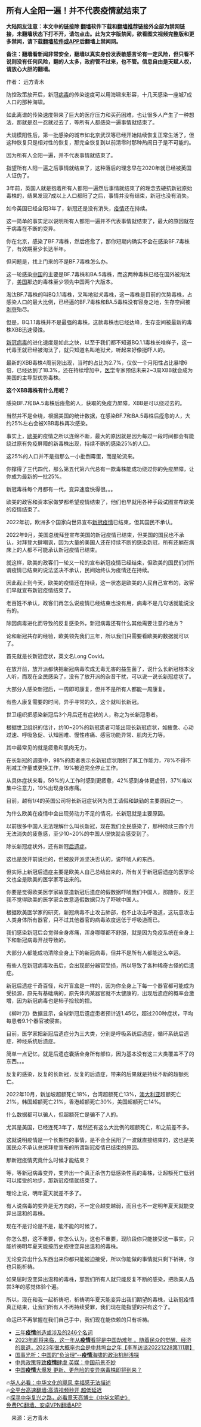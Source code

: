  <!-- 面包屑导航 --> <h2>所有人全阳一遍！并不代表疫情就结束了</h2> <p class="notice"><b>大陆网友注意：本文中的链接除 <a href="https://github.com/bannedbook/fanqiang" >翻墙</a>软件下载和<a href="https://github.com/killgcd/justmysocks/blob/master/README.md">翻墙推荐</a>链接外全部为禁网链接，未翻墙状态下打不开，请勿点击。此为文字版禁闻，欲看图文视频完整版和更多禁闻，请下载<a href="https://github.com/bannedbook/fanqiang">翻墙软件或APP</a>后翻墙上禁闻网。</p><p>备注：翻墙看新闻非常安全，翻墙以真实身份发表敏感言论有一定风险，但只看不说则没有任何风险，翻的人太多，政府管不过来，也不管。信息自由是天赋人权，请放心大胆的翻墙。</b></p>  <div class="entry"> <p>作者： 远方青木</p> <p>防控政策放开后，新冠<a href="https://www.bannedbook.org/bnews/tag/%e7%97%85%e6%af%92/" class="st_tag internal_tag" rel="tag" title="标签 病毒 下的日志">病毒</a>的传染速度可以用海啸来形容，十几天感染一座城7成人口的那种海啸。</p> <p>如此离谱的传染速度带来了巨大的医疗压力和买药困难，也让很多人产生了一种想法，那就是忍一忍就过去了，等所有人都感染一遍事情就结束了。</p> <p>大规模阳性后，第一批感染的城市如北京武汉等已经开始陆续恢复正常生活了，但这种恢复只是相对性的恢复，那完全恢复到以前清零时那种热闹日子是不可能的。</p> <p>因为所有人全阳一遍，并不代表事情就结束了。</p> <p>指望所有人阳一遍之后事情就结束了，这种落后的理念早在2020年就已经被英国人证伪了。</p> <p>3年前，英国人就是抱着所有人都阳一遍然后事情就结束了的理念去硬抗新冠原始毒株的，结果发现7成以上人口都阳了之后，事情并没有结束，新冠也没有消失。</p> <p>如今英国已经全阳3年了，新冠还是没有消失，<a href="https://www.bannedbook.org/bnews/tag/%E7%96%AB%E6%83%85/" class="st_tag internal_tag" rel="tag" title="标签 疫情 下的日志">疫情</a>还在持续。</p> <p>这一简单的事实足以说明所有人都阳一遍并不代表事情就结束了，最大的原因就在于病毒在不断的变异。</p> <p>你在北京，感染了BF.7毒株，然后痊愈了，那你短期内确实不会在感染BF.7毒株了，有效期至少长达半年。</p> <p>但问题是，找上门来的不是BF.7毒株怎么办。</p> <p>这一轮感染<span class='wp_keywordlink_affiliate'><a href="https://www.bannedbook.org/" title="中国" target="_blank">中国</a></span>的主要是BF.7毒株和BA.5毒株，而这两种毒株已经在国外被淘汰了，<a href="https://www.bannedbook.org/bnews/tag/%e7%be%8e%e5%9b%bd/" class="st_tag internal_tag" rel="tag" title="标签 美国 下的日志">美国</a>那边的毒株至少领先中国两个大版本。</p> <p>淘汰BF.7毒株的叫BQ.1.1毒株，又叫地狱犬毒株，这一毒株是目前的优势毒株，占感染人口的最大比例，已经逼的BF.7毒株和BA.5毒株没有容身之地，生存空间被<span class='wp_keywordlink'><a href="https://www.bannedbook.org/forum2/topic21.html" title="《剥夺》 黄建民 著" target="_blank">剥夺</a></span>殆尽。</p> <p>但是，BQ.1.1毒株并不是最强的毒株，这款毒株也已经达峰，生存空间被最新的毒株XBB迅速侵蚀。</p> <p><a href="https://www.bannedbook.org/bnews/tag/%e6%96%b0%e5%86%a0%e7%97%85%e6%af%92/" class="st_tag internal_tag" rel="tag" title="标签 新冠病毒 下的日志">新冠病毒</a>的进化速度是如此之快，以至于我们都不知道BQ.1.1毒株长啥样子，这一代毒王就已经被淘汰了，就只知道名叫地狱犬，听起来好像挺吓人的。</p> <p>最新的XBB毒株4周前刚出现，当时的占比为2.7%，仅仅一个月阳性占比暴增6倍，已经达到了18.3%，还在持续增加中，<a href="https://www.bannedbook.org/bnews/tag/%e5%8c%bb%e5%ad%a6/" class="st_tag internal_tag" rel="tag" title="标签 医学 下的日志">医学</a>专家预估未来2~3周XBB就会成为美国的主导型优势毒株。</p> <p><strong>这个XBB毒株有什么用呢？</strong></p> <p>感染BF.7和BA.5毒株后痊愈的人，获取的免疫力屏障，XBB是可以绕过去的。</p>  <p>当然并不是全绕，根据美国的统计数据，在感染BF.7和BA.5毒株后痊愈的人，大约25%左右会被XBB毒株再次感染。</p> <p>事实上，<a href="https://www.bannedbook.org/bnews/tag/%e6%ac%a7%e7%be%8e/" class="st_tag internal_tag" rel="tag" title="标签 欧美 下的日志">欧美</a>的疫情之所以连绵不断，最大的原因就是因为每过一段时间都会有能绕过原有免疫屏障的新毒株出现，持续不断的感染25%的人口。</p> <p>这25%的人口并不是指那么一小批倒霉蛋，而是轮流来。</p> <p>你撑得了三代四代，那么第五代第六代总有一款毒株能成功绕过你的免疫屏障，让你成为最新的一批25%。</p> <p>新冠毒株每个月都有一代，变异速度快得很。。。</p> <p>欧美的政客和资本家做梦都希望疫情结束了，他们也早就用各种手段试图宣布欧美的疫情结束了。</p> <p>2022年初，欧洲多个国家向世界宣布<a href="https://www.bannedbook.org/bnews/tag/%e6%96%b0%e5%86%a0%e7%96%ab%e6%83%85/" class="st_tag internal_tag" rel="tag" title="标签 新冠疫情 下的日志">新冠疫情</a>已结束，但其国民不承认。</p> <p>2022年9月，美国总统拜登宣布美国的新冠疫情已结束，但美国的国民也不承认，对拜登大肆嘲讽，因为大量的美国人还在持续不断的感染新冠，所有还躺在病床上的人都不可能承认新冠疫情已结束。</p> <p>就这样，欧美的政客们一轮又一轮的宣布新冠疫情已经结束，但欧美的国民们对所谓疫情已结束的说法坚决不承认，民间始终认为疫情还在持续。</p> <p>因此截止到今天，欧美的疫情还在持续，这一状态是欧美的人民自己宣布的，政客们早就宣布新冠疫情结束了。</p> <p>老百姓不承认，政客们再怎么说疫情已经结束也没有用，病毒不是几句话就能说没有的。</p> <p>除因病毒进化而导致的反复感染外，新冠病毒还有什么其他需要注意的地方？</p> <p>论和新冠共存的经验，欧美领先我们三年，所以我们只需要看欧美的数据就可以了。</p> <p>首先就是长新冠症状，英文名Long Covid。</p> <p>在放开前，放开派都快把新冠病毒吹成无毒无害的益生菌了，说什么长新冠根本没人听，而现在全民感染了，没有了放开派的杂音干扰，可以说一说长新冠症状了。</p> <p>大部分人感染新冠后，一周即可康复，但并不是所有人都能一周康复。</p> <p>有些人康复需要的时间，异乎寻常的久，这个就叫长新冠。</p> <p>世卫组织把感染新冠后3个月后还有症状的人，称之为长新冠患者。</p>  <p>根据世卫组织的估计，约10~20%的新冠患者可能出现长新冠症状，如疲惫、心动过速、呼吸急促、认知困难、慢性疼痛、感官功能异常、肌肉无力等。</p> <p>其中最常见的就是疲惫和肌肉无力。</p> <p>在长新冠的调查中，98%的患者表示长新冠症状限制了其工作能力，78%不得不削减工作量或更换工作，19%被迫完全停止工作。</p> <p>从具体症状来看，59%的人工作时感到更疲惫，42%感到身体更虚弱，37%难以集中注意力，19%出现身体疼痛。</p> <p>目前，越有1/4的英国公司将长新冠症状列为员工请假和缺勤的主要原因之一。</p> <p>为什么欧美在疫情中会出现劳动力不足的情况，长新冠就是主要原因。</p> <p>以前很多中国人无法理解什么叫长新冠，现在我们全民感染了，那种持续三四个月无法消失的疲惫感，至少10~20%的中国人很快就会感受到了。</p> <p>除长新冠症状外，还有新冠<a href="https://www.bannedbook.org/bnews/tag/%E5%90%8E%E9%81%97%E7%97%87/" class="st_tag internal_tag" rel="tag" title="标签 后遗症 下的日志">后遗症</a>。</p> <p>这也是放开前说烂的，但被放开派坚决否认的，说吓唬人的东西。</p> <p>但实际上新冠后遗症主要是欧美人自己总结出来的，所有关于新冠后遗症的医学论文也全是欧美的医学家写出来的。</p> <p>你要是觉得欧美医学家故意造新冠后遗症的假数据吓唬我们中国人，那随你，反正我不觉得欧美的医学家会故意造假数据只为了吓唬中国人。</p> <p>根据欧美医学家的研究，新冠病毒不止攻击肺部，也不止攻击呼吸道，这玩意攻击人类身体所有器官，只不过其他器官的病毒浓度远低于呼吸道而已。</p> <p>我们感染新冠后会觉得全身疼痛，浑身哪哪都不舒服，就是因为免疫系统在全身上下和新冠病毒开战导致的。</p> <p>大部分人都能成功清除全身上下的新冠病毒，但并不是所有人都能这么幸运。</p> <p>有些人在新冠病毒攻击后，会出现部分器官受损，所以导致了各种稀奇古怪的后遗症。</p> <p>新冠后遗症千奇百怪，和开盲盒是一样的，因为你全身上下每一个器官都可能成为受损源，原先有基础病的，原先体内某器官就不太健康的，出现后遗症的概率会激增，因为新冠病毒也是柿子捡软的捏。</p> <p>《柳叶刀》数据显示，全球新冠后遗症患者预计近1.45亿，超过200种症状，平均每患者9.1个器官被侵害。</p> <p>目前，医学家把新冠后遗症分为三大类，分别是呼吸系统后遗症，循环系统后遗症，神经系统后遗症。</p>  <p>简单一点记忆，就是后遗症囊括全身所有部位，因为基本没有这三大类覆盖不了的东西。。。</p> <p>反复的感染，反复的长新冠，反复的后遗症，带来的后果就是持续不断的超额死亡。</p> <p>2022年10月，新加坡超额死亡18%，台湾超额死亡13%，<a href="https://www.bannedbook.org/bnews/tag/%e6%be%b3%e5%a4%a7%e5%88%a9%e4%ba%9a/" class="st_tag internal_tag" rel="tag" title="标签 澳大利亚 下的日志">澳大利亚</a>超额死亡21%，韩国超额死亡21%，香港超额死亡30%，美国超额死亡14%。</p> <p>什么数据都可以骗人，但超额死亡是骗不了人的。</p> <p>尤其是美国，已经连死3年了，居然还有这么大比例的超额死亡，和之前差不多。</p> <p>这就说明疫情是一个长期性的事情，是不会全民阳了一波就直接结束的，这也是美国民众不承认总统拜登宣布的所谓新冠疫情已结束的原因。</p> <p>那新冠疫情究竟什么时候才能结束？</p> <p>等，等新冠病毒变异，变异出一个真正杀伤力低感染性高的毒株，让超额死亡低到可以接受的地步，那新冠疫情就结束了。</p> <p>理论上说，明年夏天就差不多了。</p> <p>有人说病毒的变异是无方向的，不一定会越变越弱，而且也不一定明年夏天就能变异出温和的毒株。</p> <p>现在不是讨论是不是，能不能的时候了。</p> <p>你怎么想，这不重要，你怎么认为，这也不重要，现阶段你只能接受这一事实，只能祈祷明年夏天能按历史规律变异出温和的毒株。</p> <p>无论变异出什么东西出来你都只能被迫接受，所以你能做的事情就只剩下祈祷，你也只能祈祷。</p> <p>如果届时没变异出温和的毒株，那我们所有人就只能反复不断的感染，把欧美人品尝3年的感觉体验个遍。</p> <p>所以，现在和我一起祈祷吧，祈祷明年夏天能变异出我们期望的毒株，让新冠疫情真正结束，让我们所有人不再持续受罪，我们现在能指望的只有这个了。</p> <p>命运已不再掌握在我们自己手中，我们现在能依赖的只有祈祷。</p> <!--<div id="taboola-mid-1"></div>--><ul class='op-related-articles' title='相关阅读'> <li><a href='https://www.bannedbook.org/bnews/comments/20221228/1829047.html' target='_blank'>三年<b>疫情</b>创造或涉及的246个名词</a></li> <li><a href='https://www.bannedbook.org/bnews/sohnews/20221228/1829043.html' target='_blank'>2023年即将来临，这一年从<b>疫情</b>看将是中国劫难年 。随着民众的觉醒、经济的衰退，2023年很大概率也会是中共垮台之年【李军访谈20221228第111期】</a></li> <li><a href='https://www.bannedbook.org/bnews/headline/20221228/1829018.html' target='_blank'>国事光析：中国的“负治理”--<b>疫情</b>海啸的政治机制浅探</a></li> <li><a href='https://www.bannedbook.org/bnews/baitai/20221228/1828997.html' target='_blank'>中共政策导致<b>疫情</b>肆虐 英媒：中国前景不妙</a></li> <li><a href='https://www.bannedbook.org/bnews/headline/20221228/1828967.html' target='_blank'>中国<b>疫情</b>大爆发 更新、更危险的变异病毒株即将到来？</a></li> </ul> <p class="texttj"> 🔥<a href="https://www.bannedbook.org/bnews/comments/20220220/1694796.html" target="_blank">华人必看：中华文化的飓风 幸福感无法描述</a><br/> 🔥<a href="https://github.com/bannedbook/fanqiang/wiki/V2ray%E6%9C%BA%E5%9C%BA" target="_blank">全平台高速翻墙:高清视频秒开,超低延迟</a><br/> 🔥<a href="https://www.bannedbook.org/bnews/comments/20220808/1768773.html" target="_blank">探寻中华复兴之路，必看章天亮博士《中华文明史》</a><br/> <a href="https://github.com/bannedbook/fanqiang/wiki/%E7%A6%81%E9%97%BB%E7%BD%91%E5%AE%89%E5%8D%93%E7%BF%BB%E5%A2%99%E6%96%B0%E9%97%BBAPP" target="_blank">免费PC翻墙、安卓VPN翻墙APP</a><br/> </p><p class="src-info">　来源：远方青木 </p> <a name='sharetosocial'></a> <div style="margin-bottom:5px;padding-bottom:5px;clear:both"> <div id="archive-pix-1" class="banner-ads"> <!-- AuctionX Display platform tag START --> <div id="27602x728x90x621x_ADSLOT1" clicktrack="%%CLICK_URL_ESC%%"></div>  <!-- AuctionX Display platform tag END --> </div> <div id="archive-pix-2" class="banner-ads"> <!-- AuctionX Display platform tag START --> <div id="27556x300x250x621x_ADSLOT1" clicktrack="%%CLICK_URL_ESC%%" style="margin:0 auto;text-align:center"></div>  <!-- AuctionX Display platform tag END --> </div> </div>  <div id="archive-pix-1" class="banner-ads"> <!-- AuctionX Display platform tag START --> <div id="27603x728x90x621x_ADSLOT1" clicktrack="%%CLICK_URL_ESC%%"></div>  <!-- AuctionX Display platform tag END --> </div> </div><!--END ENTRY--> 